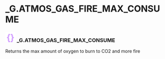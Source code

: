 # _G.ATMOS_GAS_FIRE_MAX_CONSUME

### <img src="../../.gitbook/assets/global.png" width="32" height="32" /> **_G**.ATMOS_GAS_FIRE_MAX_CONSUME
Returns the max amount of oxygen to burn to CO2 and more fire<br>
